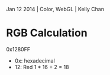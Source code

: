 Jan 12 2014 | Color, WebGL | Kelly Chan
# RGB Calculation

0x1280FF
- 0x: hexadecimal
- 12: Red 1 \* 16 \+ 2 \= 18
